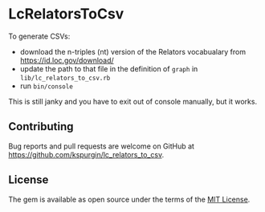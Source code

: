 # LcRelatorsToCsv

To generate CSVs:

- download the n-triples (nt) version of the Relators vocabualary from https://id.loc.gov/download/
- update the path to that file in the definition of `graph` in `lib/lc_relators_to_csv.rb`
- run `bin/console`

This is still janky and you have to exit out of console manually,  but it works.

## Contributing

Bug reports and pull requests are welcome on GitHub at https://github.com/kspurgin/lc_relators_to_csv.


## License

The gem is available as open source under the terms of the [MIT License](https://opensource.org/licenses/MIT).
